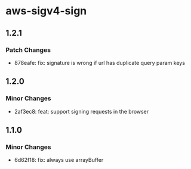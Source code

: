 # aws-sigv4-sign

## 1.2.1

### Patch Changes

- 878eafe: fix: signature is wrong if url has duplicate query param keys

## 1.2.0

### Minor Changes

- 2af3ec8: feat: support signing requests in the browser

## 1.1.0

### Minor Changes

- 6d62f18: fix: always use arrayBuffer
